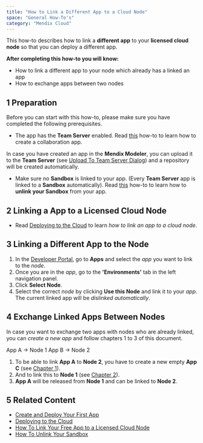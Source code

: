 ```yaml
---
title: "How to Link a Different App to a Cloud Node"
space: "General How-To's"
category: "Mendix Cloud"
---
```


This how-to describes how to link a **different app** to your **licensed cloud node** so that you can deploy a different app.

**After completing this how-to you will know:**

*   How to link a different app to your node which already has a linked an app
*   How to exchange apps between two nodes

## 1 Preparation

Before you can start with this how-to, please make sure you have completed the following prerequisites.

*   The app has the **Team Server** enabled. Read [this](/howto7/getting-started/create-and-deploy-your-first-app) how-to to learn how to create a collaboration app.

In case you have created an app in the **Mendix Modeler**, you can upload it to the **Team Server** (see [Upload To Team Server Dialog](/refguide7/upload-to-team-server-dialog)) and a repository will be created automatically.

*   Make sure no **Sandbox** is linked to your app. (Every **Team Server** app is linked to a **Sandbox** automatically).
Read [this](how-to-unlink-sandbox) how-to to learn how to **unlink your Sandbox** from your app. 

## 2 Linking a App to a Licensed Cloud Node

*   Read [Deploying to the Cloud](deploying-to-the-cloud) to learn *how to link an app to a cloud node*.

## 3 Linking a Different App to the Node

1.  In the [Developer Portal](http://home.mendix.com), go to **Apps** and select the *app* you want to link to the *node*.
2.  Once you are in the *app*, go to the **'Environments'** tab in the left navigation panel.
3.  Click **Select Node**.
4.  Select the correct *node* by clicking **Use this Node** and link it to your *app*. The current linked app will be *dislinked automatically*.

## 4 Exchange Linked Apps Between Nodes
In case you want to exchange two apps with nodes who are already linked, you can *create a new app* and follow chapters 1 to 3 of this document.

App A → Node 1
App B → Node 2

1.  To be able to link **App A** to **Node 2**, you have to create a new empty **App C** (see [Chapter 1](how-to-link-app-to-node)).
2.  And to link this to **Node 1** (see [Chapter 2](how-to-link-app-to-node)). 
3.  **App A** will be released from **Node 1** and can be linked to **Node 2**.

## 5 Related Content
*   [Create and Deploy Your First App](/howto6/create-and-deploy-your-first-app)
*   [Deploying to the Cloud](deploying-to-the-cloud)
*   [How To Link Your Free App to a Licensed Cloud Node](how-to-link-app-to-node)
*   [How To Unlink Your Sandbox](how-to-unlink-sandbox)
